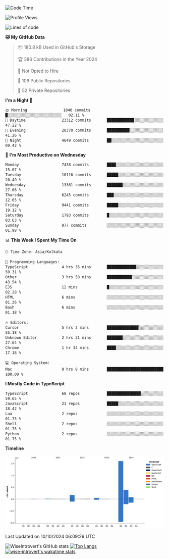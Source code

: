 <!--START_SECTION:waka-->
![Code Time](http://img.shields.io/badge/Code%20Time-1%2C652%20hrs%2037%20mins-blue)

![Profile Views](http://img.shields.io/badge/Profile%20Views-4-blue)

![Lines of code](https://img.shields.io/badge/From%20Hello%20World%20I%27ve%20Written-23.6%20million%20lines%20of%20code-blue)

**🐱 My GitHub Data** 

> 📦 180.8 kB Used in GitHub's Storage 
 > 
> 🏆 386 Contributions in the Year 2024
 > 
> 🚫 Not Opted to Hire
 > 
> 📜 109 Public Repositories 
 > 
> 🔑 52 Private Repositories 
 > 
**I'm a Night 🦉** 

```text
🌞 Morning                1040 commits        █░░░░░░░░░░░░░░░░░░░░░░░░   02.11 % 
🌆 Daytime                23312 commits       ████████████░░░░░░░░░░░░░   47.22 % 
🌃 Evening                20370 commits       ██████████░░░░░░░░░░░░░░░   41.26 % 
🌙 Night                  4649 commits        ██░░░░░░░░░░░░░░░░░░░░░░░   09.42 % 
```
📅 **I'm Most Productive on Wednesday** 

```text
Monday                   7438 commits        ████░░░░░░░░░░░░░░░░░░░░░   15.07 % 
Tuesday                  10116 commits       █████░░░░░░░░░░░░░░░░░░░░   20.49 % 
Wednesday                13361 commits       ███████░░░░░░░░░░░░░░░░░░   27.06 % 
Thursday                 6245 commits        ███░░░░░░░░░░░░░░░░░░░░░░   12.65 % 
Friday                   9441 commits        █████░░░░░░░░░░░░░░░░░░░░   19.12 % 
Saturday                 1793 commits        █░░░░░░░░░░░░░░░░░░░░░░░░   03.63 % 
Sunday                   977 commits         ░░░░░░░░░░░░░░░░░░░░░░░░░   01.98 % 
```


📊 **This Week I Spent My Time On** 

```text
🕑︎ Time Zone: Asia/Kolkata

💬 Programming Languages: 
TypeScript               4 hrs 35 mins       █████████████░░░░░░░░░░░░   50.31 % 
Other                    3 hrs 58 mins       ███████████░░░░░░░░░░░░░░   43.54 % 
EJS                      12 mins             █░░░░░░░░░░░░░░░░░░░░░░░░   02.28 % 
HTML                     6 mins              ░░░░░░░░░░░░░░░░░░░░░░░░░   01.26 % 
Bash                     6 mins              ░░░░░░░░░░░░░░░░░░░░░░░░░   01.18 % 

🔥 Editors: 
Cursor                   5 hrs 2 mins        ██████████████░░░░░░░░░░░   55.18 % 
Unknown Editor           2 hrs 31 mins       ███████░░░░░░░░░░░░░░░░░░   27.64 % 
Chrome                   1 hr 34 mins        ████░░░░░░░░░░░░░░░░░░░░░   17.18 % 

💻 Operating System: 
Mac                      9 hrs 8 mins        █████████████████████████   100.00 % 
```

**I Mostly Code in TypeScript** 

```text
TypeScript               68 repos            ███████████████░░░░░░░░░░   59.65 % 
JavaScript               21 repos            █████░░░░░░░░░░░░░░░░░░░░   18.42 % 
Lua                      2 repos             ░░░░░░░░░░░░░░░░░░░░░░░░░   01.75 % 
Shell                    2 repos             ░░░░░░░░░░░░░░░░░░░░░░░░░   01.75 % 
Python                   2 repos             ░░░░░░░░░░░░░░░░░░░░░░░░░   01.75 % 
```



**Timeline**

![Lines of Code chart](https://raw.githubusercontent.com/wise-introvert/wise-introvert/master/assets/bar_graph.png)


 Last Updated on 10/10/2024 06:09:29 UTC
<!--END_SECTION:waka-->

![WiseIntrovert's GitHub stats](https://github-readme-stats.vercel.app/api?username=wise-introvert&count_private=true&show_icons=true)
[![Top Langs](https://github-readme-stats.vercel.app/api/top-langs/?username=wise-introvert&langs_count=10)](https://github.com/anuraghazra/github-readme-stats)
[![wise-introvert's wakatime stats](https://github-readme-stats.vercel.app/api/wakatime?username=wiseintrovert)](https://github.com/anuraghazra/github-readme-stats)
